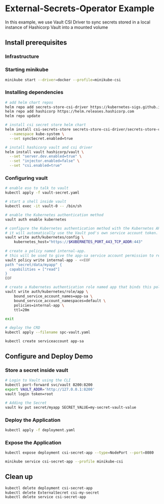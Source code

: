 # External-Secrets-Operator Example

In this example, we use Vault CSI Driver to sync secrets stored in a local instance of Hashicorp Vault into a mounted volume

## Install prerequisites

### Infrastructure

### Starting minikube

```bash
minikube start --driver=docker --profile=minikube-csi
```

### Installing dependencies

```bash
# add helm chart repos
helm repo add secrets-store-csi-driver https://kubernetes-sigs.github.io/secrets-store-csi-driver/charts
helm repo add hashicorp https://helm.releases.hashicorp.com
helm repo update

# install csi secret store helm chart
helm install csi-secrets-store secrets-store-csi-driver/secrets-store-csi-driver \
  --namespace kube-system \
  --set syncSecret.enabled=true

# install hashicorp vault and csi driver
helm install vault hashicorp/vault \
  --set "server.dev.enabled=true" \
  --set "injector.enabled=false" \
  --set "csi.enabled=true"
```

### Configuring vault

```bash
# enable eso to talk to vault
kubectl apply -f vault-secret.yaml
```

```bash
# start a shell inside vault
kubectl exec -it vault-0 -- /bin/sh

# enable the Kubernetes authentication method
vault auth enable kubernetes

# configure the Kubernetes authentication method with the Kubernetes API address.
# it will automatically use the Vault pod's own service account token.
vault write auth/kubernetes/config \
    kubernetes_host="https://$KUBERNETES_PORT_443_TCP_ADDR:443"
    
# create a policy named internal-app.
# this will be used to give the app-sa service account permission to read the kv secret created earlier.
vault policy write internal-app - <<EOF
path "secret/data/myapp" {
  capabilities = ["read"]
}
EOF

# create a Kubernetes authentication role named app that binds this policy with a Kubernetes service account named app-sa.
vault write auth/kubernetes/role/app \
    bound_service_account_names=app-sa \
    bound_service_account_namespaces=default \
    policies=internal-app \
    ttl=20m
    
exit
```

```bash
# deploy the CRD
kubectl apply --filename spc-vault.yaml
```

```bash
kubectl create serviceaccount app-sa
```

## Configure and Deploy Demo

### Store a secret inside vault

```bash
# Login to Vault using the CLI
kubectl port-forward svc/vault 8200:8200
export VAULT_ADDR='http://127.0.0.1:8200'
vault login token=root

# Adding the Secret
vault kv put secret/myapp SECRET_VALUE=my-secret-vault-value
```

### Deploy the Application

```bash
kubectl apply -f deployment.yaml
```

### Expose the Application

```bash
kubectl expose deployment csi-secret-app --type=NodePort --port=8080

minikube service csi-secret-app --profile minikube-csi
```

## Clean up

```bash
kubectl delete deployment csi-secret-app
kubectl delete ExternalSecret csi-my-secret
kubectl delete service csi-secret-app
```

